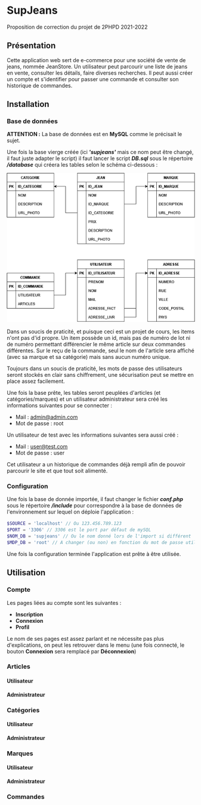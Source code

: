 # SupJeans
Proposition de correction du projet de 2PHPD 2021-2022



## Présentation
Cette application web sert de e-commerce pour une société de vente de jeans, nommée JeanStore.
Un utilisateur peut parcourir une liste de jeans en vente, consulter les détails, faire diverses recherches.
Il peut aussi créer un compte et s'identifier pour passer une commande et consulter son historique de commandes.

## Installation

### Base de données
**ATTENTION :** La base de données est en **MySQL** comme le précisait le sujet.

Une fois la base vierge créée (ici ***'supjeans'*** mais ce nom peut être changé, il faut juste adapter le script) il faut lancer le script ***DB.sql*** sous le répertoire ***/database*** qui créera les tables selon le schéma ci-dessous :

![Image manquante ?](https://github.com/Paul-Riviere/SupJeans/blob/main/database/DB.png?raw=true)

Dans un soucis de praticité, et puisque ceci est un projet de cours, les items n'ont pas d'id propre. Un item possède un id, mais pas de numéro de lot ni de numéro permettant différencier le même article sur deux commandes différentes. Sur le reçu de la commande, seul le nom de l'article sera affiché (avec sa marque et sa catégorie) mais sans aucun numéro unique.

Toujours dans un soucis de praticité, les mots de passe des utilisateurs seront stockés en clair sans chiffrement, une sécurisation peut se mettre en place assez facilement.

Une fois la base prête, les tables seront peuplées d'articles (et catégories/marques) et un utilisateur administrateur sera créé les informations suivantes pour se connecter :
- Mail : admin@admin.com
- Mot de passe : root

Un utilisateur de test avec les informations suivantes sera aussi créé :
- Mail : user@test.com
- Mot de passe : user

Cet utilisateur a un historique de commandes déjà rempli afin de pouvoir parcourir le site et que tout soit alimenté.

### Configuration
Une fois la base de donnée importée, il faut changer le fichier ***conf.php*** sous le répertoire ***/include*** pour correspondre à la base de données de l'environnement sur lequel on déploie l'application :
```php
$SOURCE = 'localhost' // Ou 123.456.789.123
$PORT = '3306' // 3306 est le port par défaut de mySQL
$NOM_DB = 'supjeans' // Ou le nom donné lors de l'import si différent
$MDP_DB = 'root' // A changer (ou non) en fonction du mot de passe utilisé
```

Une fois la configuration terminée l'application est prête à être utilisée.

## Utilisation
### Compte
Les pages liées au compte sont les suivantes :
- **Inscription**
- **Connexion**
- **Profil**

Le nom de ses pages est assez parlant et ne nécessite pas plus d'explications, on peut les retrouver dans le menu (une fois connecté, le bouton **Connexion** sera remplacé par **Déconnexion**)

### Articles
#### Utilisateur
#### Administrateur
### Catégories
#### Utilisateur
#### Administrateur
### Marques
#### Utilisateur
#### Administrateur
### Commandes
